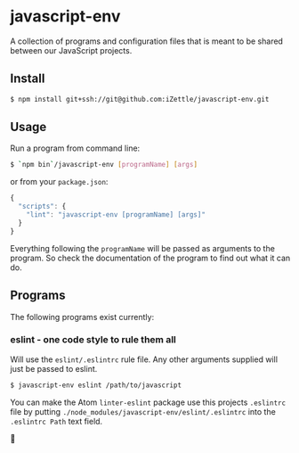 # javascript-env
A collection of programs and configuration files that is meant to be shared between our JavaScript projects.

## Install
```sh
$ npm install git+ssh://git@github.com:iZettle/javascript-env.git
```

## Usage
Run a program from command line:
```sh
$ `npm bin`/javascript-env [programName] [args]
```
or from your `package.json`:
```js
{
  "scripts": {
    "lint": "javascript-env [programName] [args]"
  }
}
```

Everything following the `programName` will be passed as arguments to the program. So check the documentation of the program to find out what it can do.

## Programs
The following programs exist currently:

### eslint - one code style to rule them all
Will use the `eslint/.eslintrc` rule file. Any other arguments supplied will just be passed to eslint.

```sh
$ javascript-env eslint /path/to/javascript
```

You can make the Atom `linter-eslint` package use this projects `.eslintrc` file by putting `./node_modules/javascript-env/eslint/.eslintrc` into the `.eslintrc Path` text field.

:ring:
